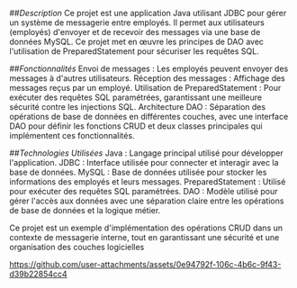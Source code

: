 ##*Description*
Ce projet est une application Java utilisant JDBC pour gérer un système de messagerie entre employés. Il permet aux utilisateurs (employés) d'envoyer et de recevoir des messages via une base de données MySQL. Ce projet met en œuvre les principes de DAO  avec l'utilisation de PreparedStatement pour sécuriser les requêtes SQL.

##*Fonctionnalités*
Envoi de messages : Les employés peuvent envoyer des messages à d'autres utilisateurs.
Réception des messages : Affichage des messages reçus par un employé.
Utilisation de PreparedStatement : Pour exécuter des requêtes SQL paramétrées, garantissant une meilleure sécurité contre les injections SQL.
Architecture DAO : Séparation des opérations de base de données en différentes couches, avec une interface DAO pour définir les fonctions CRUD et deux classes principales qui implémentent ces fonctionnalités.

##*Technologies Utilisées*
Java : Langage principal utilisé pour développer l'application.
JDBC  : Interface utilisée pour connecter et interagir avec la base de données.
MySQL : Base de données utilisée pour stocker les informations des employés et leurs messages.
PreparedStatement : Utilisé pour exécuter des requêtes SQL paramétrées.
DAO  : Modèle utilisé pour gérer l'accès aux données avec une séparation claire entre les opérations de base de données et la logique métier.

Ce projet est un exemple d'implémentation des opérations CRUD dans un contexte de messagerie interne, tout en garantissant une sécurité et une organisation des couches logicielles


https://github.com/user-attachments/assets/0e94792f-106c-4b6c-9f43-d39b22854cc4

